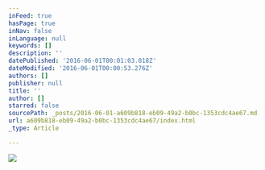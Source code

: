 ```yaml
---
inFeed: true
hasPage: true
inNav: false
inLanguage: null
keywords: []
description: ''
datePublished: '2016-06-01T00:01:03.018Z'
dateModified: '2016-06-01T00:00:53.276Z'
authors: []
publisher: null
title: ''
author: []
starred: false
sourcePath: _posts/2016-06-01-a609b818-eb09-49a2-b0bc-1353cdc4ae67.md
url: a609b818-eb09-49a2-b0bc-1353cdc4ae67/index.html
_type: Article

---
```

![](https://the-grid-user-content.s3-us-west-2.amazonaws.com/8f38e622-b276-42e1-b217-474f68ad32f6.jpg)
